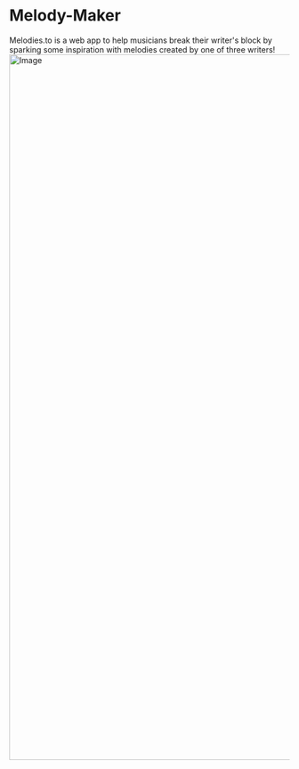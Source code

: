 # Melody-Maker
Melodies.to is a web app to help musicians break their writer's block by sparking some inspiration with melodies created by one of three writers!
<img width="1267" alt="Image" src="https://user-images.githubusercontent.com/54548830/172269898-706824a7-2d9f-4360-be5f-5e21f52c837a.png">

